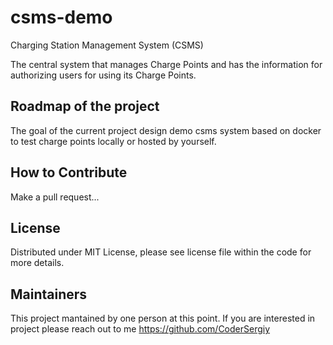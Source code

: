 # csms-demo
Charging Station Management System (CSMS)

The central system that manages Charge Points and has the information for authorizing users for using its Charge Points.


## Roadmap of the project
The goal of the current project design demo csms system based on docker to test charge points locally or hosted by yourself.


How to Contribute
------

Make a pull request...

License
-------
Distributed under MIT License, please see license file within the code for more details.

Maintainers
-----------
This project mantained by one person at this point.
If you are interested in project please reach out to me https://github.com/CoderSergiy
